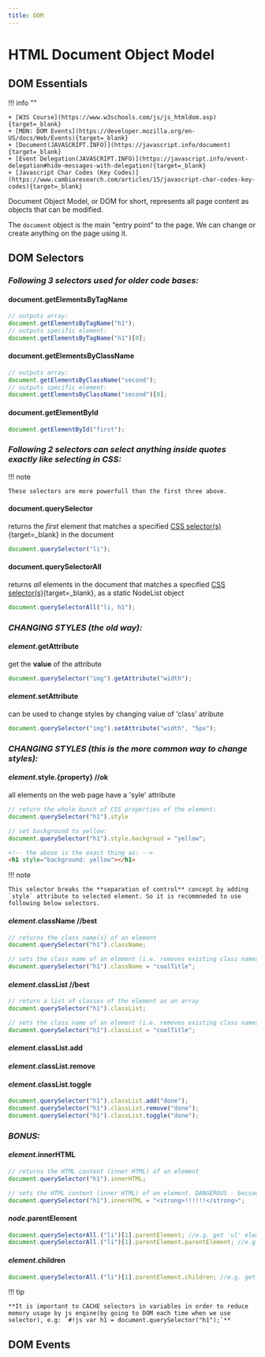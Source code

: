 ```yaml
---
title: DOM
---
```


# HTML Document Object Model

## DOM Essentials

!!! info ""

    + [W3S Course](https://www.w3schools.com/js/js_htmldom.asp){target=_blank}
    + [MDN: DOM Events](https://developer.mozilla.org/en-US/docs/Web/Events){target=_blank}
    + [Document(JAVASCRIPT.INFO)](https://javascript.info/document){target=_blank}
    + [Event Delegation(JAVASCRIPT.INFO)](https://javascript.info/event-delegation#hide-messages-with-delegation){target=_blank}
    + [Javascript Char Codes (Key Codes)](https://www.cambiaresearch.com/articles/15/javascript-char-codes-key-codes){target=_blank}

Document Object Model, or DOM for short, represents all page content as objects that can be modified.

The `document` object is the main “entry point” to the page. We can change or create anything on the page using it.

## DOM Selectors

### *Following 3 selectors used for older code bases:*

#### document.getElementsByTagName

```js
// outputs array:
document.getElementsByTagName("h1");
// outputs specific element:
document.getElementsByTagName("h1")[0];
```

#### document.getElementsByClassName

```js
// outputs array:
document.getElementsByClassName("second");
// outputs specific element:
document.getElementsByClassName("second")[0];
```

#### document.getElementById

```js
document.getElementById("first");
```

### *Following 2 selectors can select anything inside quotes exactly like selecting in CSS:*

!!! note

    These selectors are more powerfull than the first three above.

#### document.querySelector

returns the *first* element that matches a specified [CSS selector(s)](https://www.w3schools.com/cssref/css_selectors.asp){target=_blank} in the document

```js
document.querySelector("li");
```

#### document.querySelectorAll

returns *all* elements in the document that matches a specified [CSS selector(s)](https://www.w3schools.com/cssref/css_selectors.asp){target=_blank}, as a static NodeList object

```js
document.querySelectorAll("li, h1");
```

### *CHANGING STYLES (the old way):*

#### *element*.getAttribute

get the **value** of the attribute

```js
document.querySelector("img").getAttribute("width");
```

#### *element*.setAttribute

can be used to change styles by changing value of 'class' atribute

```js
document.querySelector("img").setAttribute("width", "5px");
```

### *CHANGING STYLES (this is the more common way to change styles):*

#### *element*.style.{property} //ok

all elements on the web page have a 'syle' attribute

```js
// return the whole bunch of CSS properties of the element:
document.querySelector("h1").style
```

```js
// set background to yellow:
document.querySelector("h1").style.backgroud = "yellow";
```

``` html
<!-- the above is the exact thing as: -->
<h1 style="background: yellow"></h1>
```

!!! note

    This selector breaks the **separation of control** concept by adding `style` attribute to selected element. So it is recommneded to use following below selectors.

#### *element*.className //best

```js
// returns the class name(s) of an element
document.querySelector("h1").className;
```

```js
// sets the class name of an element (i.e. removes existing class names if any and then adds the new one)
document.querySelector("h1").className = "coolTitle";
```

#### *element*.classList //best

```js
// return a list of classes of the element as an array
document.querySelector("h1").classList;
```

```js
// sets the class name of an element (i.e. removes existing class names if any and then adds the new one)
document.querySelector("h1").classList = "coolTitle";
```

#### *element*.classList.add

#### *element*.classList.remove

#### *element*.classList.toggle

```js
document.querySelector("h1").classList.add("done");
document.querySelector("h1").classList.remove("done");
document.querySelector("h1").classList.toggle("done");
```

### *BONUS:*

#### *element*.innerHTML

```js
// returns the HTML content (inner HTML) of an element
document.querySelector("h1").innerHTML;
```

```js
// sets the HTML content (inner HTML) of an element. DANGEROUS - becsause it removes everything within the element (also other elements).
document.querySelector("h1").innerHTML = "<strong>!!!!!!</strong>";
```

#### *node*.parentElement

```js
document.querySelectorAll.("li")[1].parentElement; //e.g. get 'ul' element
document.querySelectorAll.("li")[1].parentElement.parentElement; //e.g. gets 'body' element
```

#### *element*.children

```js
document.querySelectorAll.("li")[1].parentElement.children; //e.g. get all the children elements of the 'body'
```

!!! tip

    **It is important to CACHE selectors in variables in order to reduce memory usage by js engine(by going to DOM each time when we use selector), e.g: `#!js var h1 = document.querySelector("h1");`**

## DOM Events
